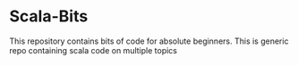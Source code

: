 # Scala-Bits
This repository contains bits of code for absolute beginners. 
This is generic repo containing scala code on multiple topics
